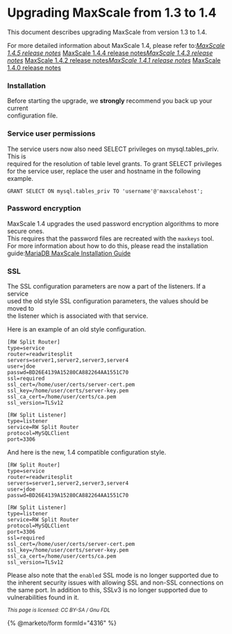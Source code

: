 # Upgrading MaxScale from 1.3 to 1.4

This document describes upgrading MaxScale from version 1.3 to 1.4.

For more detailed information about MaxScale 1.4, please refer to:[_MaxScale 1.4.5 release notes_](../maxscale-14-release-notes/mariadb-maxscale-145-release-notes-2017-02-01.md) [MaxScale 1.4.4 release notes](../maxscale-14-release-notes/mariadb-maxscale-144-release-notes.md)[_MaxScale 1.4.3 release notes_](../maxscale-14-release-notes/mariadb-maxscale-143-release-notes.md) [MaxScale 1.4.2 release notes](../maxscale-14-release-notes/mariadb-maxscale-142-release-notes.md)[_MaxScale 1.4.1 release notes_](../maxscale-14-release-notes/mariadb-maxscale-141-release-notes.md) [MaxScale 1.4.0 release notes](../maxscale-14-release-notes/mariadb-maxscale-140-beta-release-notes.md)

### Installation

Before starting the upgrade, we **strongly** recommend you back up your current\
configuration file.

### Service user permissions

The service users now also need SELECT privileges on mysql.tables\_priv. This is\
required for the resolution of table level grants. To grant SELECT privileges\
for the service user, replace the user and hostname in the following example.

```
GRANT SELECT ON mysql.tables_priv TO 'username'@'maxscalehost';
```

### Password encryption

MaxScale 1.4 upgrades the used password encryption algorithms to more secure ones.\
This requires that the password files are recreated with the `maxkeys` tool.\
For more information about how to do this, please read the installation guide:[MariaDB MaxScale Installation Guide](../maxscale-14-getting-started/mariadb-maxscale-installation-guide.md)

### SSL

The SSL configuration parameters are now a part of the listeners. If a service\
used the old style SSL configuration parameters, the values should be moved to\
the listener which is associated with that service.

Here is an example of an old style configuration.

```
[RW Split Router]
type=service
router=readwritesplit
servers=server1,server2,server3,server4
user=jdoe
passwd=BD26E4139A15280CA882264AA1551C70
ssl=required
ssl_cert=/home/user/certs/server-cert.pem
ssl_key=/home/user/certs/server-key.pem
ssl_ca_cert=/home/user/certs/ca.pem
ssl_version=TLSv12

[RW Split Listener]
type=listener
service=RW Split Router
protocol=MySQLClient
port=3306
```

And here is the new, 1.4 compatible configuration style.

```
[RW Split Router]
type=service
router=readwritesplit
servers=server1,server2,server3,server4
user=jdoe
passwd=BD26E4139A15280CA882264AA1551C70

[RW Split Listener]
type=listener
service=RW Split Router
protocol=MySQLClient
port=3306
ssl=required
ssl_cert=/home/user/certs/server-cert.pem
ssl_key=/home/user/certs/server-key.pem
ssl_ca_cert=/home/user/certs/ca.pem
ssl_version=TLSv12
```

Please also note that the `enabled` SSL mode is no longer supported due to\
the inherent security issues with allowing SSL and non-SSL connections on\
the same port. In addition to this, SSLv3 is no longer supported due to\
vulnerabilities found in it.

<sub>_This page is licensed: CC BY-SA / Gnu FDL_</sub>

{% @marketo/form formId="4316" %}
